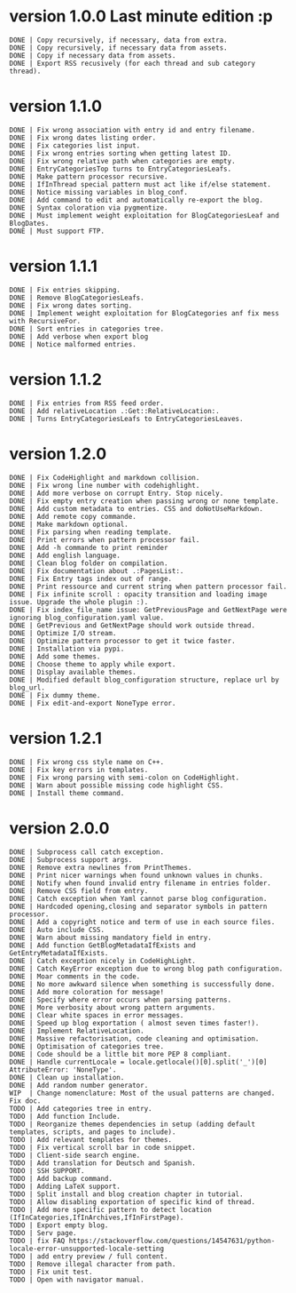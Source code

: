 # version 1.0.0 Last minute edition :p

	DONE | Copy recursively, if necessary, data from extra.
	DONE | Copy recursively, if necessary data from assets.
	DONE | Copy if necessary data from assets.
	DONE | Export RSS recusively (for each thread and sub category thread).

# version 1.1.0

	DONE | Fix wrong association with entry id and entry filename.
	DONE | Fix wrong dates listing order.
	DONE | Fix categories list input.
	DONE | Fix wrong entries sorting when getting latest ID.
	DONE | Fix wrong relative path when categories are empty.
	DONE | EntryCategoriesTop turns to EntryCategoriesLeafs.
	DONE | Make pattern processor recursive.
	DONE | IfInThread special pattern must act like if/else statement.
	DONE | Notice missing variables in blog_conf.
	DONE | Add command to edit and automatically re-export the blog.
	DONE | Syntax coloration via pygmentize.
	DONE | Must implement weight exploitation for BlogCategoriesLeaf and BlogDates.
	DONE | Must support FTP.

# version 1.1.1

	DONE | Fix entries skipping.
	DONE | Remove BlogCategoriesLeafs.
	DONE | Fix wrong dates sorting.
	DONE | Implement weight exploitation for BlogCategories anf fix mess with RecursiveFor.
	DONE | Sort entries in categories tree.
	DONE | Add verbose when export blog
	DONE | Notice malformed entries.

# version 1.1.2

	DONE | Fix entries from RSS feed order.
	DONE | Add relativeLocation .:Get::RelativeLocation:.
	DONE | Turns EntryCategoriesLeafs to EntryCategoriesLeaves.

# version 1.2.0

	DONE | Fix CodeHighlight and markdown collision.
	DONE | Fix wrong line number with codehighlight.
	DONE | Add more verbose on corrupt Entry. Stop nicely.
	DONE | Fix empty entry creation when passing wrong or none template.
	DONE | Add custom metadata to entries. CSS and doNotUseMarkdown.
	DONE | Add remote copy commande.
	DONE | Make markdown optional.
	DONE | Fix parsing when reading template.
	DONE | Print errors when pattern processor fail.
	DONE | Add -h commande to print reminder
	DONE | Add english language.
	DONE | Clean blog folder on compilation.
	DONE | Fix documentation about .:PagesList:.
	DONE | Fix Entry tags index out of range. 
	DONE | Print ressource and current string when pattern processor fail.
	DONE | Fix infinite scroll : opacity transition and loading image issue. Upgrade the whole plugin :).
	DONE | Fix index_file_name issue: GetPreviousPage and GetNextPage were ignoring blog_configuration.yaml value.
	DONE | GetPrevious and GetNextPage should work outside thread.
	DONE | Optimize I/O stream.
	DONE | Optimize pattern processor to get it twice faster.
	DONE | Installation via pypi.
	DONE | Add some themes.
	DONE | Choose theme to apply while export.
	DONE | Display available themes.
	DONE | Modified default blog_configuration structure, replace url by blog_url.
	DONE | Fix dummy theme.
	DONE | Fix edit-and-export NoneType error.

# version 1.2.1

	DONE | Fix wrong css style name on C++.
	DONE | Fix key errors in templates.
	DONE | Fix wrong parsing with semi-colon on CodeHighlight.
	DONE | Warn about possible missing code highlight CSS.
	DONE | Install theme command.

# version 2.0.0

	DONE | Subprocess call catch exception.
	DONE | Subprocess support args.
	DONE | Remove extra newlines from PrintThemes.
	DONE | Print nicer warnings when found unknown values in chunks.
	DONE | Notify when found invalid entry filename in entries folder.
	DONE | Remove CSS field from entry.
	DONE | Catch exception when Yaml cannot parse blog configuration.
	DONE | Hardcoded opening,closing and separator symbols in pattern processor.
	DONE | Add a copyright notice and term of use in each source files.
	DONE | Auto include CSS.
	DONE | Warn about missing mandatory field in entry.
	DONE | Add function GetBlogMetadataIfExists and GetEntryMetadataIfExists.
	DONE | Catch exception nicely in CodeHighLight.
	DONE | Catch KeyError exception due to wrong blog path configuration.
	DONE | Moar comments in the code.
	DONE | No more awkward silence when something is successfully done.
	DONE | Add more coloration for message!
	DONE | Specify where error occurs when parsing patterns.
	DONE | More verbosity about wrong pattern arguments.
	DONE | Clear white spaces in error messages.
	DONE | Speed up blog exportation ( almost seven times faster!).
	DONE | Implement RelativeLocation.
	DONE | Massive refactorisation, code cleaning and optimisation.
	DONE | Optimisation of categories tree.
	DONE | Code should be a little bit more PEP 8 compliant.
	DONE | Handle currentLocale = locale.getlocale()[0].split('_')[0] AttributeError: 'NoneType'.
	DONE | Clean up installation.
	DONE | Add random number generator.
	WIP  | Change nomenclature: Most of the usual patterns are changed. Fix doc.
	TODO | Add categories tree in entry.
	TODO | Add function Include.
	TODO | Reorganize themes dependencies in setup (adding default templates, scripts, and pages to include).
	TODO | Add relevant templates for themes.
	TODO | Fix vertical scroll bar in code snippet.
	TODO | Client-side search engine.
	TODO | Add translation for Deutsch and Spanish.
	TODO | SSH SUPPORT.
	TODO | Add backup command.
	TODO | Adding LaTeX support.
	TODO | Split install and blog creation chapter in tutorial.
	TODO | Allow disabling exportation of specific kind of thread.
	TODO | Add more specific pattern to detect location (IfInCategories,IfInArchives,IfInFirstPage).
	TODO | Export empty blog.
	TODO | Serv page.
	TODO | fix FAQ https://stackoverflow.com/questions/14547631/python-locale-error-unsupported-locale-setting
	TODO | add entry preview / full content.
	TODO | Remove illegal character from path.
	TODO | Fix unit test.
	TODO | Open with navigator manual.

